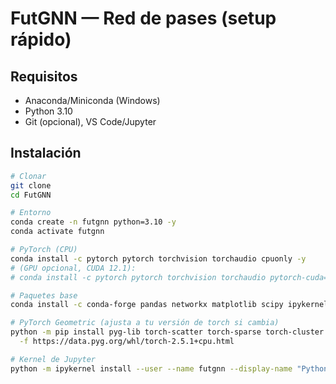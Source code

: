 # FutGNN — Red de pases (setup rápido)

## Requisitos
- Anaconda/Miniconda (Windows)
- Python 3.10
- Git (opcional), VS Code/Jupyter

## Instalación
```bash
# Clonar
git clone
cd FutGNN

# Entorno
conda create -n futgnn python=3.10 -y
conda activate futgnn

# PyTorch (CPU)
conda install -c pytorch pytorch torchvision torchaudio cpuonly -y
# (GPU opcional, CUDA 12.1):
# conda install -c pytorch pytorch torchvision torchaudio pytorch-cuda=12.1 -c nvidia -y

# Paquetes base
conda install -c conda-forge pandas networkx matplotlib scipy ipykernel jupyterlab tqdm fsspec -y

# PyTorch Geometric (ajusta a tu versión de torch si cambia)
python -m pip install pyg-lib torch-scatter torch-sparse torch-cluster torch-geometric \
  -f https://data.pyg.org/whl/torch-2.5.1+cpu.html

# Kernel de Jupyter
python -m ipykernel install --user --name futgnn --display-name "Python (futgnn)"

